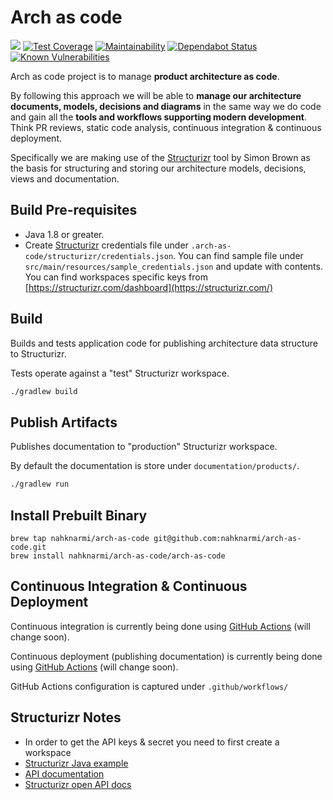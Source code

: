 # Arch as code

![](https://github.com/nahknarmi/arch-as-code/workflows/Build%20&%20Test/badge.svg) 
[![Test Coverage](https://api.codeclimate.com/v1/badges/bf154787f36e5afed62e/test_coverage)](https://codeclimate.com/github/nahknarmi/arch-as-code/test_coverage)
[![Maintainability](https://api.codeclimate.com/v1/badges/bf154787f36e5afed62e/maintainability)](https://codeclimate.com/github/nahknarmi/arch-as-code/maintainability)
[![Dependabot Status](https://api.dependabot.com/badges/status?host=github&repo=nahknarmi/arch-as-code)](https://dependabot.com)
[![Known Vulnerabilities](https://snyk.io/test/github/nahknarmi/arch-as-code/badge.svg)](https://snyk.io/test/github/nahknarmi/arch-as-code)

Arch as code project is to manage **product architecture as code**. 

By following this approach we will be able to **manage our architecture documents, models, decisions and diagrams** in the same way we do code and gain all the **tools and workflows supporting modern development**. Think PR reviews, static code analysis, continuous integration & continuous deployment.

Specifically we are making use of the [Structurizr](https://structurizr.com/) tool by Simon Brown as the basis for structuring and storing our architecture models, decisions, views and documentation.

## Build Pre-requisites
- Java 1.8 or greater.
- Create [Structurizr](https://structurizr.com/) credentials file under `.arch-as-code/structurizr/credentials.json`. 
You can find sample file under `src/main/resources/sample_credentials.json` and update with contents. 
You can find workspaces specific keys from [https://structurizr.com/dashboard](https://structurizr.com/) 

## Build

Builds and tests application code for publishing architecture data structure to Structurizr.

Tests operate against a "test" Structurizr workspace.

```bash
./gradlew build
```


## Publish Artifacts

Publishes documentation to "production" Structurizr workspace. 

By default the documentation is store under `documentation/products/`.

```bash
./gradlew run
```

## Install Prebuilt Binary

```
brew tap nahknarmi/arch-as-code git@github.com:nahknarmi/arch-as-code.git
brew install nahknarmi/arch-as-code/arch-as-code
```

## Continuous Integration & Continuous Deployment

Continuous integration is currently being done using [GitHub Actions](https://github.com/nahknarmi/arch-as-code/actions) (will change soon).

Continuous deployment (publishing documentation) is currently being done using [GitHub Actions](https://github.com/nahknarmi/arch-as-code/actions) (will change soon). 

GitHub Actions configuration is captured under `.github/workflows/`

## Structurizr Notes
- In order to get the API keys & secret you need to first create a workspace
- [Structurizr Java example](https://github.com/structurizr/java-quickstart)
- [API documentation](https://structurizr.com/help/web-api)
- [Structurizr open API docs](https://structurizr.com/static/assets/structurizr-api.yaml)
